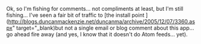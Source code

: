 Ok, so I'm fishing for comments... not compliments at least, but I'm still fishing... I've seen a fair bit of traffic to [the install point ](http://blogs.duncanmackenzie.net/duncanma/archive/2005/12/07/3360.aspx" target="_blank)but not a single email or blog comment about this app... go ahead fire away (and yes, I know that it doesn't do Atom feeds... yet).